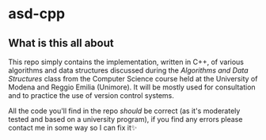 # asd-cpp

## What is this all about

This repo simply contains the implementation, written in C++, of various algorithms and data structures discussed during the *Algorithms and Data Structures* class from the Computer Science course held at the University of Modena and Reggio Emilia (Unimore). It will be mostly used for consultation and to practice the use of version control systems.

All the code you'll find in the repo *should* be correct (as it's moderately tested and based on a university program), if you find any errors please contact me in some way so I can fix it✨
